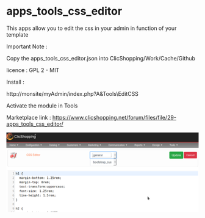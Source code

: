 # apps_tools_css_editor

This apps allow you to edit the css in your admin in function of your template

Important Note :

Copy the apps_tools_css_editor.json into ClicShopping/Work/Cache/Github

licence  : GPL 2 - MIT

Install :

http://monsite/myAdmin/index.php?A&Tools\EditCSS

Activate the module in Tools

Marketplace link : https://www.clicshopping.net/forum/files/file/29-apps_tools_css_editor/


![css](https://github.com/ClicShoppingOfficialModulesV3/apps_tools_css_editor/blob/master/ModuleInfosJson/css_editor.png)


